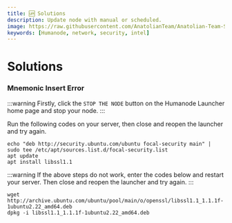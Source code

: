 ```yaml
---
title: 🆙 Solutions
description: Update node with manual or scheduled.
image: https://raw.githubusercontent.com/AnatolianTeam/Anatolian-Team-Services/main/docs/Mainnet/Humanode/img/Humanode-Service-Cover.jpg
keywords: [Humanode, network, security, intel]
---
```


# Solutions

### Mnemonic Insert Error
:::warning
Firstly, click the `STOP THE NODE` button on the Humanode Launcher home page and stop your node.
:::

Run the following codes on your server, then close and reopen the launcher and try again.
```shell
echo "deb http://security.ubuntu.com/ubuntu focal-security main" | sudo tee /etc/apt/sources.list.d/focal-security.list
apt update
apt install libssl1.1
```

:::warning
If the above steps do not work, enter the codes below and restart your server. Then close and reopen the launcher and try again.
:::
```shell
wget http://archive.ubuntu.com/ubuntu/pool/main/o/openssl/libssl1.1_1.1.1f-1ubuntu2.22_amd64.deb
dpkg -i libssl1.1_1.1.1f-1ubuntu2.22_amd64.deb
```